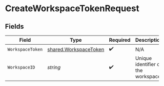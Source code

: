 # CreateWorkspaceTokenRequest


## Fields

| Field                                                                 | Type                                                                  | Required                                                              | Description                                                           |
| --------------------------------------------------------------------- | --------------------------------------------------------------------- | --------------------------------------------------------------------- | --------------------------------------------------------------------- |
| `WorkspaceToken`                                                      | [shared.WorkspaceToken](../../../pkg/models/shared/workspacetoken.md) | :heavy_check_mark:                                                    | N/A                                                                   |
| `WorkspaceID`                                                         | *string*                                                              | :heavy_check_mark:                                                    | Unique identifier of the workspace.                                   |
